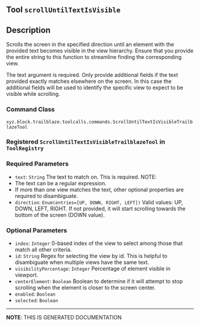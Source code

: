 ## Tool `scrollUntilTextIsVisible`

## Description
Scrolls the screen in the specified direction until an element with the provided text becomes visible
in the view hierarchy. Ensure that you provide the entire string to this function to streamline finding 
the corresponding view.

The text argument is required. Only provide additional fields if the text provided exactly
matches elsewhere on the screen. In this case the additional fields will be used to identify
the specific view to expect to be visible while scrolling.

### Command Class
`xyz.block.trailblaze.toolcalls.commands.ScrollUntilTextIsVisibleTrailblazeTool`

### Registered `ScrollUntilTextIsVisibleTrailblazeTool` in `ToolRegistry`
### Required Parameters
- `text`: `String`
  The text to match on. This is required.
NOTE:
- The text can be a regular expression.
- If more than one view matches the text, other optional properties are required to disambiguate.
- `direction`: `Enum(entries=[UP, DOWN, RIGHT, LEFT])`
  Valid values: UP, DOWN, LEFT, RIGHT. If not provided, it will start scrolling towards the bottom of the screen (DOWN value).

### Optional Parameters
- `index`: `Integer`
  0-based index of the view to select among those that match all other criteria.
- `id`: `String`
  Regex for selecting the view by id. This is helpful to disambiguate when multiple views have the same text.
- `visibilityPercentage`: `Integer`
  Percentage of element visible in viewport.
- `centerElement`: `Boolean`
  Boolean to determine if it will attempt to stop scrolling when the element is closer to the screen center.
- `enabled`: `Boolean`
- `selected`: `Boolean`



<hr/>

**NOTE**: THIS IS GENERATED DOCUMENTATION